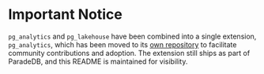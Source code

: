 # Important Notice

`pg_analytics` and `pg_lakehouse` have been combined into a single extension, `pg_analytics`, which has been moved to its [own repository](https://github.com/paradedb/pg_analytics) to facilitate community contributions and adoption. The extension still ships as part of ParadeDB, and this README is maintained for visibility.
